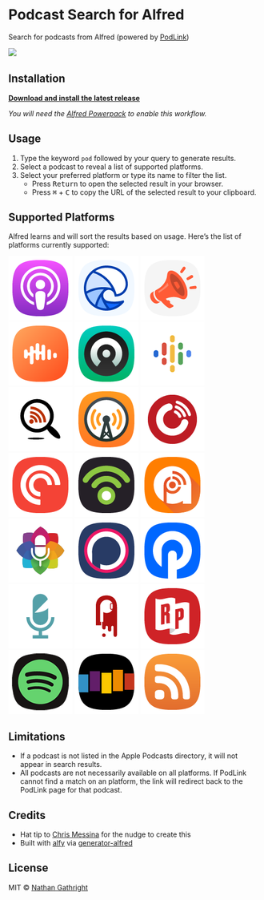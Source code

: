 # Podcast Search for Alfred

Search for podcasts from Alfred (powered by [PodLink](https://pod.link/))

![](demo.gif)

## Installation
**<a download href="https://github.com/ResonantConcepts/podlink-alfred/releases/latest/download/podlink-alfred.alfredworkflow">Download and install the latest release</a>** 

_You will need the [Alfred Powerpack](https://www.alfredapp.com/powerpack/) to enable this workflow._

## Usage
1. Type the keyword `pod` followed by your query to generate results.
2. Select a podcast to reveal a list of supported platforms.
3. Select your preferred platform or type its name to filter the list.
   * Press <kbd>Return</kbd> to open the selected result in your browser.
   * Press <kbd>⌘</kbd> + <kbd>C</kbd> to copy the URL of the selected result to your clipboard.

## Supported Platforms
Alfred learns and will sort the results based on usage. Here’s the list of platforms currently supported:

![Apple Podcasts](List%20Filter%20Images/icon-applepodcasts.png)
![Breaker](List%20Filter%20Images/icon-breaker.png)
![Bullhorn](List%20Filter%20Images/icon-bullhorn.png)
![Castbox](List%20Filter%20Images/icon-castbox.png)
![Castro](List%20Filter%20Images/icon-castro.png)
![Google Podcasts](List%20Filter%20Images/icon-googlepodcasts.png)
![Listen Notes](List%20Filter%20Images/icon-listennotes.png)
![Overcast](List%20Filter%20Images/icon-overcast.png)
![Player FM](List%20Filter%20Images/icon-playerfm.png)
![Pocket Casts](List%20Filter%20Images/icon-pocketcasts.png)
![Podbean](List%20Filter%20Images/icon-podbean.png)
![Podcast Addict](List%20Filter%20Images/icon-podcastaddict.png)
![Podcast Guru](List%20Filter%20Images/icon-podcastguru.png)
![Podchaser](List%20Filter%20Images/icon-podchaser.png)
![Podhero](List%20Filter%20Images/icon-podhero.png)
![Podknife](List%20Filter%20Images/icon-podknife.png)
![Podnews](List%20Filter%20Images/icon-podnews.png)
![RadioPublic](List%20Filter%20Images/icon-radiopublic.png)
![Spotify](List%20Filter%20Images/icon-spotify.png)
![Stitcher](List%20Filter%20Images/icon-stitcher.png)
![RSS](List%20Filter%20Images/icon-rss.png)


## Limitations
* If a podcast is not listed in the Apple Podcasts directory, it will not appear in search results.
* All podcasts are not necessarily available on all platforms. If PodLink cannot find a match on an platform, the link will redirect back to the PodLink page for that podcast.

## Credits
* Hat tip to [Chris Messina](https://twitter.com/chrismessina) for the nudge to create this
* Built with [alfy](https://github.com/sindresorhus/alfy) via [generator-alfred](https://github.com/SamVerschueren/generator-alfred)

## License

MIT © [Nathan Gathright](https://github.com/nathangathright)
